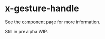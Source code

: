 x-gesture-handle
============

See the [component page](http://iamlothian.github.io/x-gesture-handle) for more information.

Still in pre alpha WIP.
